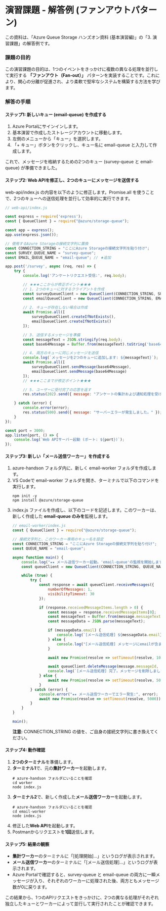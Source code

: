 # **演習課題 - 解答例 (ファンアウトパターン)**

この資料は、「Azure Queue Storage ハンズオン資料 (基本演習編)」の「3. 演習課題」の解答例です。

### **課題の目的**

この演習課題の目的は、1つのイベントをきっかけに複数の異なる処理を並行して実行する **「ファンアウト（Fan-out）」** パターンを実装することです。これにより、関心の分離が促進され、より柔軟で堅牢なシステムを構築する方法を学びます。

### **解答の手順**

#### **ステップ1: 新しいキュー (email-queue) を作成する**

1. Azure Portalにサインインします。  
2. 基本演習で作成したストレージアカウントに移動します。  
3. 左側のメニューから「キュー」を選択します。  
4. 「+ キュー」ボタンをクリックし、キュー名に email-queue と入力して作成します。

これで、メッセージを格納するための2つのキュー (survey-queue と email-queue) が準備できました。

#### **ステップ2: Web APIを修正し、2つのキューにメッセージを送信する**

web-api/index.js の内容を以下のように修正します。Promise.all を使うことで、2つのキューへの送信処理を並行して効率的に実行できます。
```javascript
// web-api/index.js

const express = require('express');  
const { QueueClient } = require("@azure/storage-queue");

const app = express();  
app.use(express.json());

// 使用するAzure Storageの接続文字列に置換  
const CONNECTION_STRING = "ここにAzure Storageの接続文字列を貼り付け";  
const SURVEY_QUEUE_NAME = "survey-queue";  
const EMAIL_QUEUE_NAME = "email-queue"; // ★追加

app.post('/survey', async (req, res) => {  
    try {  
        console.log('アンケートリクエスト受信:', req.body);

        // ★★★ここからが修正ポイント★★★  
        // 1. 2つのキューに対するクライアントを作成  
        const surveyQueueClient = new QueueClient(CONNECTION_STRING, SURVEY_QUEUE_NAME);  
        const emailQueueClient = new QueueClient(CONNECTION_STRING, EMAIL_QUEUE_NAME);  
          
        // 2. キューが存在しない場合は作成  
        await Promise.all([  
            surveyQueueClient.createIfNotExists(),  
            emailQueueClient.createIfNotExists()  
        ]);

        // 3. 送信するメッセージを準備  
        const messageText = JSON.stringify(req.body);  
        const base64Message = Buffer.from(messageText).toString('base64');

        // 4. 両方のキューに同じメッセージを送信  
        console.log(`メッセージを2つのキューに追加します: ${messageText}`);  
        await Promise.all([  
            surveyQueueClient.sendMessage(base64Message),  
            emailQueueClient.sendMessage(base64Message)  
        ]);  
        // ★★★ここまでが修正ポイント★★★

        // 5. ユーザーに受付完了の応答を返す  
        res.status(202).send({ message: "アンケートの集計および通知処理を受け付けました。" });

    } catch (error) {  
        console.error(error);  
        res.status(500).send({ message: "サーバーエラーが発生しました。" });  
    }  
});

const port = 3000;  
app.listen(port, () => {  
    console.log(`Web APIサーバー起動 (ポート: ${port})`);  
});
```
#### **ステップ3: 新しい「メール送信ワーカー」を作成する**

1. azure-handson フォルダ内に、新しく email-worker フォルダを作成します。  
2. VS Codeで email-worker フォルダを開き、ターミナルで以下のコマンドを実行します。
   ```  
   npm init -y  
   npm install @azure/storage-queue
   ```
3. index.js ファイルを作成し、以下のコードを記述します。このワーカーは、新しく作成した **email-queue のみを**監視します。  
   ```javascript
   // email-worker/index.js  
   const { QueueClient } = require("@azure/storage-queue");

   // 接続文字列と、このワーカー専用のキュー名を設定  
   const CONNECTION_STRING = "ここにAzure Storageの接続文字列を貼り付け";  
   const QUEUE_NAME = "email-queue";

   async function main() {  
       console.log("★★ メール送信ワーカー起動。'email-queue'の監視を開始します。 ★★");  
       const queueClient = new QueueClient(CONNECTION_STRING, QUEUE_NAME);

       while (true) {  
           try {  
               const response = await queueClient.receiveMessages({  
                   numberOfMessages: 1,  
                   visibilityTimeout: 30   
               });

               if (response.receivedMessageItems.length > 0) {  
                   const message = response.receivedMessageItems[0];  
                   const messageText = Buffer.from(message.messageText, 'base64').toString();  
                   const messageData = JSON.parse(messageText);

                   if (messageData.email) {  
                       console.log(`[メール送信処理] ${messageData.email} 宛にサンキューメールを送信します...`);  
                   } else {  
                       console.log("[メール送信処理] メッセージにemailが含まれていません。スキップします。");  
                   }

                   await new Promise(resolve => setTimeout(resolve, 1000)); // ダミーの処理時間

                   await queueClient.deleteMessage(message.messageId, message.popReceipt);  
                   console.log(`[メール送信処理] 完了。メッセージを削除しました。`);  
               } else {  
                   await new Promise(resolve => setTimeout(resolve, 5000));  
               }  
           } catch (error) {  
               console.error("★★ メール送信ワーカーでエラー発生:", error);  
               await new Promise(resolve => setTimeout(resolve, 5000));  
           }  
       }  
   }

   main();
   ```
   **注意:** CONNECTION_STRING の値を、ご自身の接続文字列に書き換えてください。

#### **ステップ4: 動作確認**

1. **2つのターミナル**を準備します。  
2. **ターミナル1**で、元の**集計ワーカー**を起動します。  
   ```
   # azure-handson フォルダにいることを確認  
   cd worker   
   node index.js 
   ```
3. **ターミナル2**で、新しく作成した**メール送信ワーカー**を起動します。  
   ```
   # azure-handson フォルダにいることを確認  
   cd email-worker  
   node index.js
   ```
4. 修正した**Web API**を起動します。  
5. Postmanからリクエストを**1回**送信します。

#### **ステップ5: 結果の観察**

* **集計ワーカー**のターミナルに「[処理開始]...」というログが表示されます。  
* **メール送信ワーカー**のターミナルに「[メール送信処理]...」というログが表示されます。  
* Azure Portalで確認すると、survey-queue と email-queue の両方に一瞬メッセージが入り、それぞれのワーカーに処理された後、両方ともメッセージ数が0に戻ります。

この結果から、1つのAPIリクエストをきっかけに、2つの異なる処理がそれぞれ独立したキューとワーカーによって並行して実行されたことが確認できます。